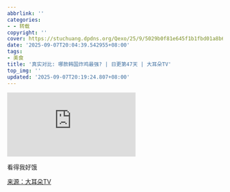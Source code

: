 ```yaml
---
abbrlink: ''
categories:
- - 转载
copyright: ''
cover: https://stuchuang.dpdns.org/Qexo/25/9/5029b0f81e645f1b1fbd01a8b63c72e0.jpg
date: '2025-09-07T20:04:39.542955+08:00'
tags:
- 美食
title: '真实对比: 哪款韩国炸鸡最强? | 日更第47天 | 大耳朵TV'
top_img: ''
updated: '2025-09-07T20:19:24.807+08:00'
---
```

<iframe src="https://player.bilibili.com/player.html?isOutside=true&aid=115151344770274&bvid=BV1kZahzdE1V&cid=32180408304&p=1" scrolling="no" border="0" frameborder="no" framespacing="0" allowfullscreen="true"></iframe>

看得我好饿

[来源：大耳朵TV](https://www.bilibili.com/video/BV1kZahzdE1V/)

